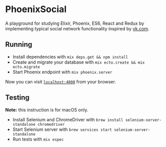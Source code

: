 # PhoenixSocial

A playground for studying Elixir, Phoenix, ES6, React and Redux by implementing typical social network functionality inspired by [vk.com]().

## Running

  * Install dependencies with `mix deps.get && npm install`
  * Create and migrate your database with `mix ecto.create && mix ecto.migrate`
  * Start Phoenix endpoint with `mix phoenix.server`

Now you can visit [`localhost:4000`](http://localhost:4000) from your browser.

## Testing

__Note:__ this instruction is for macOS only.

  * Install Selenium and ChromeDriver with `brew install selenium-server-standalone chromedriver`
  * Start Selenium server with `brew services start selenium-server-standalone`
  * Run tests with `mix espec`

  
  